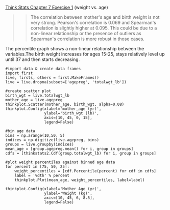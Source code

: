 [Think Stats Chapter 7 Exercise 1](http://greenteapress.com/thinkstats2/html/thinkstats2008.html#toc70) (weight vs. age)

>> The correlation between mother's age and birth weight is not very strong. Pearson's correlation is 0.069 and Spearman's correlation is slightly higher at 0.095. This could be due to a non-linear relationship or the presence of outliers as Spearman's correlation is more robust in those cases.

The percentile graph shows a non-linear relationship between the variables.The birth weight increases for ages 15-25, stays relatively level up until 37 and then starts decreasing.

```
#import data & create data frames
import first
live, firsts, others = first.MakeFrames()
live = live.dropna(subset=['agepreg', 'totalwgt_lb'])

#create scatter plot
birth_wgt = live.totalwgt_lb
mother_age = live.agepreg
thinkplot.Scatter(mother_age, birth_wgt, alpha=0.08)
thinkplot.Config(xlabel='mother_age (yr)',
                 ylabel='birth_wgt (lb)',
                 axis=[10, 45, 0, 15],
                 legend=False)
                 
#bin age data 
bins = np.arange(10,50, 5)
indices = np.digitize(live.agepreg, bins)
groups = live.groupby(indices)
mean_age = [group.agepreg.mean() for i, group in groups]
cdfs = [thinkstats2.Cdf(group.totalwgt_lb) for i, group in groups]

#plot weight percentiles against binned age data
for percent in [75, 50, 25]:
    weight_percentiles = [cdf.Percentile(percent) for cdf in cdfs]
    label = '%dth' % percent
    thinkplot.Plot(mean_age, weight_percentiles, label=label)
    
thinkplot.Config(xlabel='Mother Age (yr)',
                 ylabel='Weight (kg)',
                 axis=[10, 45, 6, 8.5],
                 legend=False)
